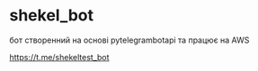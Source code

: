 # shekel_bot
бот створенний на основі pytelegrambotapi та працює на AWS

https://t.me/shekeltest_bot
